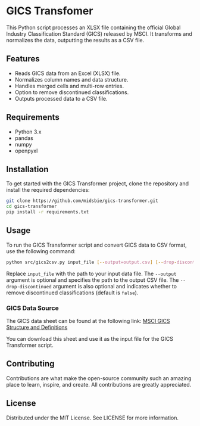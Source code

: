# GICS Transfomer

This Python script processes an XLSX file containing the official Global Industry Classification
Standard (GICS) released by MSCI. It transforms and normalizes the data, outputting the results as a
CSV file.

## Features

- Reads GICS data from an Excel (XLSX) file.
- Normalizes column names and data structure.
- Handles merged cells and multi-row entries.
- Option to remove discontinued classifications.
- Outputs processed data to a CSV file.

## Requirements

- Python 3.x
- pandas
- numpy
- openpyxl

## Installation

To get started with the GICS Transformer project, clone the repository and install the required
dependencies:

```bash
git clone https://github.com/midsbie/gics-transformer.git
cd gics-transformer
pip install -r requirements.txt
```

## Usage

To run the GICS Transformer script and convert GICS data to CSV format, use the following command:

```bash
python src/gics2csv.py input_file [--output=output.csv] [--drop-discontinued=true/false]
```

Replace `input_file` with the path to your input data file. The `--output` argument is optional and
specifies the path to the output CSV file. The `--drop-discontinued` argument is also optional and
indicates whether to remove discontinued classifications (default is `false`).

### GICS Data Source

The GICS data sheet can be found at the following link: [MSCI GICS Structure and
Definitions](https://www.msci.com/documents/1296102/29559863/GICS_structure_and_definitions_effective_close_of_March_17_2023.xlsx/e47b8086-56fd-c9d2-196f-c2054b24b1d4?t=1670964718735)

You can download this sheet and use it as the input file for the GICS Transformer script.

## Contributing

Contributions are what make the open-source community such an amazing place to learn, inspire, and
create. All contributions are greatly appreciated.

## License

Distributed under the MIT License. See LICENSE for more information.
